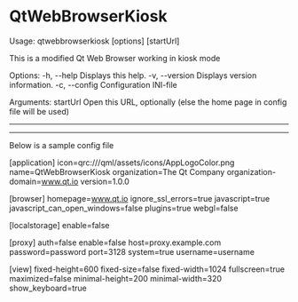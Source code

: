 # QtWebBrowserKiosk

Usage: qtwebbrowserkiosk [options] [startUrl]

This is a modified Qt Web Browser working in kiosk mode

Options:
  -h, --help               Displays this help.
  -v, --version            Displays version information.
  -c, --config <filepath>  Configuration INI-file

Arguments:
  startUrl                  Open this URL, optionally (else the home page in config file will be used)
 
****************************************************************************
****************************************************************************
   
Below is a sample config file
  
  
[application]
icon=qrc:///qml/assets/icons/AppLogoColor.png
name=QtWebBrowserKiosk
organization=The Qt Company
organization-domain=www.qt.io
version=1.0.0

[browser]
homepage=www.qt.io
ignore_ssl_errors=true
javascript=true
javascript_can_open_windows=false
plugins=true
webgl=false

[localstorage]
enable=false

[proxy]
auth=false
enable=false
host=proxy.example.com
password=password
port=3128
system=true
username=username

[view]
fixed-height=600
fixed-size=false
fixed-width=1024
fullscreen=true
maximized=false
minimal-height=200
minimal-width=320
show_keyboard=true
